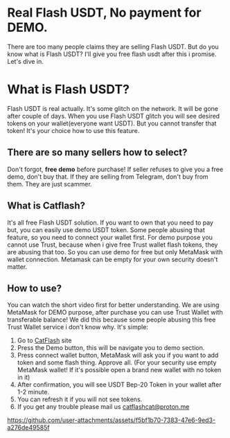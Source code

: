 # Real Flash USDT, No payment for DEMO.

There are too many people claims they are selling Flash USDT. But do you know what is Flash USDT? I'll give you free flash usdt after this i promise. Let's dive in. 

# What is Flash USDT?

Flash USDT is real actually. It's some glitch on the network. It will be gone after couple of days. When you use Flash USDT glitch you will see desired tokens on your wallet(everyone want USDT). But you cannot transfer that token! It's your choice how to use this feature.

## There are so many sellers how to select?

Don't forgot, **free demo** before purchase! If seller refuses to give you a free demo, don't buy that. If they are selling from Telegram, don't buy from them. They are just scammer. 

## What is Catflash?

It's all free Flash USDT solution. If you want to own that you need to pay but, you can easily use demo USDT token. Some people abusing that feature, so you need to connect your wallet first. For demo purpose you cannot use Trust, because when i give free Trust wallet flash tokens, they are abusing that too. So you can use demo for free but only MetaMask with wallet connection. Metamask can be empty for your own security doesn't matter.

## How to use?

You can watch the short video first for better understanding. We are using MetaMask for DEMO purpose, after purchase you can use Trust Wallet with transferable balance! We did this because some people abusing this free Trust Wallet service i don't know why.
It's simple:

 1. Go to [CatFlash](https://catflash.pro) site
 2. Press the Demo button, this will be navigate you to demo section.
 3. Press connect wallet button, MetaMask will ask you if you want to add token and some flash thing. Approve all. (For your security use empty MetaMask wallet! If it's possible open a brand new wallet with no token in it)
 4. After confirmation, you will see USDT Bep-20 Token in your wallet after 1-2 minute.
 5. You can refresh it if you will not see tokens.
 6. If you get any trouble please mail us [catflashcat@proton.me](mailto:catflashpro@proton.me)


https://github.com/user-attachments/assets/f5bf1b70-7383-47e6-9ed3-a276de49585f




